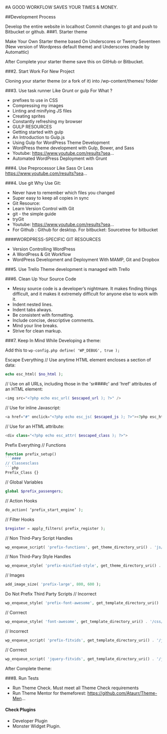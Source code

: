 #A GOOD WORKFLOW SAVES YOUR TIMES & MONEY.

##Development Process

Develop the entire website in localhost
Commit changes to git and push to Bitbucket or github.
###1. Starter theme

Make Your Own Starter theme based On Underscores or Twenty Seventeen (New version of Wordpress default theme)  and Underscores (made by Automattic)

After Complete your starter theme save this on GitHub or Bitbucket.

###2.  Start Work For New Project

Cloning your starter theme (or a fork of it) into /wp-content/themes/ folder

###3.  Use task runner Like Grunt or gulp
For What ?
* prefixes to use in CSS
* Compressing my images
* Linting and minifying JS files
* Creating sprites
* Constantly refreshing my browser
* GULP RESOURCES
* Getting started with gulp
* An Introduction to Gulp.js
* Using Gulp for WordPress Theme Development
* WordPress theme development with Gulp, Bower, and Sass
* Youtube: https://www.youtube.com/results?sea...
* Automated WordPress Deployment with Grunt

###4.  Use Preprocessor  Like Sass Or Less
https://www.youtube.com/results?sea...

###4. Use git
Why Use Git: 
* Never have to remember which files you changed
* Super easy to keep all copies in sync
* Git Resource: 
* Learn Version Control with Git
* git - the simple guide
* tryGit
* Youtube: https://www.youtube.com/results?sea...
* For Github : Github for desktop.  For bitbucket: Sourcetree for bitbucket

####WORDPRESS-SPECIFIC GIT RESOURCES
* Version Controlling WordPress
* A WordPress & Git Workflow
* WordPress Development and Deployment With MAMP, Git and Dropbox

###5. Use Trello
Theme development is managed with Trello

###6. Clean Up Your Source Code 
* Messy source code is a developer’s nightmare. It makes finding things difficult, and it makes it extremely difficult for anyone else to work with it.
* Indent nested lines.
* Indent tabs always.
* Be consistent with formatting.
* Include concise, descriptive comments.
* Mind your line breaks.
* Strive for clean markup.

###7. Keep In Mind While Developing a theme:

Add this to ```wp-config.php define( 'WP_DEBUG', true );```

Escape Everything
// Use anytime HTML element encloses a section of data:
```php 
echo esc_html( $no_html );
```
// Use on all URLs, including those in the 'sr####c' and 'href' attributes of an HTML element:
```php
<img src="<?php echo esc_url( $escaped_url ); ?>" />
```
// Use for inline Javascript:
```php
<a href="#" onclick="<?php echo esc_js( $escaped_js ); ?>"><?php esc_html__( 'Click Here', 'text-domain' ); ?></a> 
```
// Use for an HTML attribute:
```php
<div class="<?php echo esc_attr( $escaped_class ); ?>">
```

Prefix Everything
// Functions
```php
function prefix_setup()
```####
// Classesclass 
```php
Prefix_Class {}
```
// Global Variables
```php
global $prefix_passengers;
```
// Action Hooks
```php
do_action( ‘prefix_start_engine’ );
```
// Filter Hooks
```php
$register = apply_filters( prefix_register );
```
// Non Third-Pary Script Handles
```php
wp_enqueue_script( 'prefix-functions', get_theme_directory_uri() . 'js/custom/functions.js' );
```
// Non Third-Pary Style Handles
```php
wp_enqueue_style( 'prefix-minified-style', get_theme_directory_uri() . 'style.min.css' );
```
// Images
```php
add_image_size( 'prefix-large', 800, 600 );
```
Do Not Prefix Third Party Scripts
// Incorrect 
```php
wp_enqueue_style( 'prefix-font-awesome', get_template_directory_uri() . '/css/font-awesome.css', array(), '4.2.0', 'all' );
```
// Corrrect 
```php
wp_enqueue_style( 'font-awesome', get_template_directory_uri() . '/css/font-awesome.css', array(), '4.2.0', 'all' );
```
// Incorrect 
```php
wp_enqueue_script( 'prefix-fitvids', get_template_directory_uri() . '/js/jquery.fitvids.js', array( 'jquery' ), '1.1.1', true );
```
// Corrrect 
```php
wp_enqueue_script( 'jquery-fitvids', get_template_directory_uri() . '/js/jquery.fitvids.js', array( 'jquery' ), '1.1.1', true );
```
After Complete theme: 

###8. Run Tests
* Run Theme Check. Must meet all Theme Check requirements
* Run Theme Mentor for themeforest: https://github.com/Ataurr/Theme-Men...

#### Check Plugins
* Developer Plugin
* Monster Widget Plugin.

